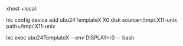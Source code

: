 

xhost +local:

lxc config device add ubu24TemplateX X0 disk source=/tmp/.X11-unix path=/tmp/.X11-unix

lxc exec ubu24TemplateX --env DISPLAY=:0 -- bash